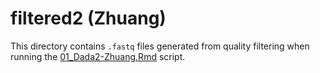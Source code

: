 # filtered2 (Zhuang)

This directory contains `.fastq` files generated from quality filtering when running the [01_Dada2-Zhuang.Rmd](../../../../scripts/analysis-individual/Zhuang-2018/01_Dada2-Zhuang.Rmd) script.